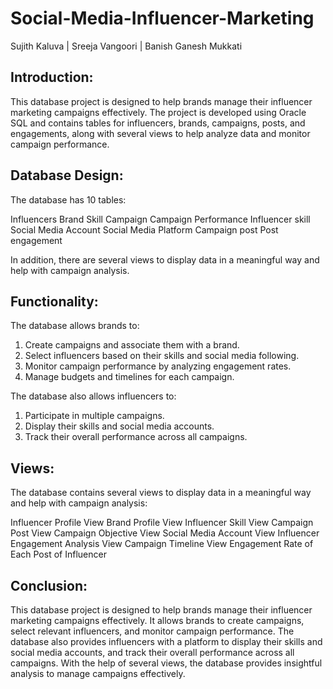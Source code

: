 # Social-Media-Influencer-Marketing

Sujith Kaluva | Sreeja Vangoori | Banish Ganesh Mukkati

## Introduction:
This database project is designed to help brands manage their influencer marketing campaigns effectively. The project is developed using Oracle SQL and contains tables for influencers, brands, campaigns, posts, and engagements, along with several views to help analyze data and monitor campaign performance.

## Database Design:
The database has 10 tables:

Influencers
Brand
Skill
Campaign
Campaign Performance
Influencer skill
Social Media Account
Social Media Platform
Campaign post
Post engagement


In addition, there are several views to display data in a meaningful way and help with campaign analysis.

## Functionality:
The database allows brands to:
1. Create campaigns and associate them with a brand.
2. Select influencers based on their skills and social media following.
3. Monitor campaign performance by analyzing engagement rates.
4. Manage budgets and timelines for each campaign.

The database also allows influencers to:
1. Participate in multiple campaigns.
2. Display their skills and social media accounts.
3. Track their overall performance across all campaigns.

## Views:
The database contains several views to display data in a meaningful way and help with campaign analysis:

Influencer Profile View
Brand Profile View
Influencer Skill View
Campaign Post View
Campaign Objective View
Social Media Account View
Influencer Engagement Analysis View
Campaign Timeline View
Engagement Rate of Each Post of Influencer

## Conclusion:
This database project is designed to help brands manage their influencer marketing campaigns effectively. It allows brands to create campaigns, select relevant influencers, and monitor campaign performance. The database also provides influencers with a platform to display their skills and social media accounts, and track their overall performance across all campaigns. With the help of several views, the database provides insightful analysis to manage campaigns effectively.
